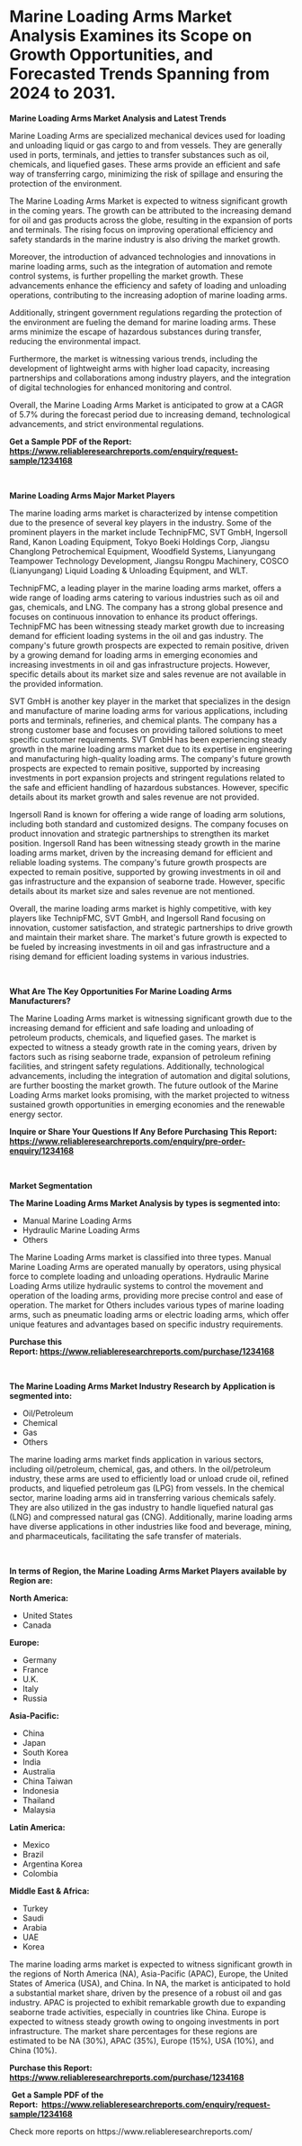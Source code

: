 <p><h1>Marine Loading Arms Market Analysis Examines its Scope on Growth Opportunities, and Forecasted Trends Spanning from 2024 to 2031.</h1></p><p><strong>Marine Loading Arms Market Analysis and Latest Trends</strong></p>
<p><p>Marine Loading Arms are specialized mechanical devices used for loading and unloading liquid or gas cargo to and from vessels. They are generally used in ports, terminals, and jetties to transfer substances such as oil, chemicals, and liquefied gases. These arms provide an efficient and safe way of transferring cargo, minimizing the risk of spillage and ensuring the protection of the environment.</p><p>The Marine Loading Arms Market is expected to witness significant growth in the coming years. The growth can be attributed to the increasing demand for oil and gas products across the globe, resulting in the expansion of ports and terminals. The rising focus on improving operational efficiency and safety standards in the marine industry is also driving the market growth.</p><p>Moreover, the introduction of advanced technologies and innovations in marine loading arms, such as the integration of automation and remote control systems, is further propelling the market growth. These advancements enhance the efficiency and safety of loading and unloading operations, contributing to the increasing adoption of marine loading arms.</p><p>Additionally, stringent government regulations regarding the protection of the environment are fueling the demand for marine loading arms. These arms minimize the escape of hazardous substances during transfer, reducing the environmental impact.</p><p>Furthermore, the market is witnessing various trends, including the development of lightweight arms with higher load capacity, increasing partnerships and collaborations among industry players, and the integration of digital technologies for enhanced monitoring and control.</p><p>Overall, the Marine Loading Arms Market is anticipated to grow at a CAGR of 5.7% during the forecast period due to increasing demand, technological advancements, and strict environmental regulations.</p></p>
<p><strong>Get a Sample PDF of the Report:&nbsp; <a href="https://www.reliableresearchreports.com/enquiry/request-sample/1234168">https://www.reliableresearchreports.com/enquiry/request-sample/1234168</a></strong></p>
<p>&nbsp;</p>
<p><strong>Marine Loading Arms Major Market Players</strong></p>
<p><p>The marine loading arms market is characterized by intense competition due to the presence of several key players in the industry. Some of the prominent players in the market include TechnipFMC, SVT GmbH, Ingersoll Rand, Kanon Loading Equipment, Tokyo Boeki Holdings Corp, Jiangsu Changlong Petrochemical Equipment, Woodfield Systems, Lianyungang Teampower Technology Development, Jiangsu Rongpu Machinery, COSCO (Lianyungang) Liquid Loading & Unloading Equipment, and WLT.</p><p>TechnipFMC, a leading player in the marine loading arms market, offers a wide range of loading arms catering to various industries such as oil and gas, chemicals, and LNG. The company has a strong global presence and focuses on continuous innovation to enhance its product offerings. TechnipFMC has been witnessing steady market growth due to increasing demand for efficient loading systems in the oil and gas industry. The company's future growth prospects are expected to remain positive, driven by a growing demand for loading arms in emerging economies and increasing investments in oil and gas infrastructure projects. However, specific details about its market size and sales revenue are not available in the provided information.</p><p>SVT GmbH is another key player in the market that specializes in the design and manufacture of marine loading arms for various applications, including ports and terminals, refineries, and chemical plants. The company has a strong customer base and focuses on providing tailored solutions to meet specific customer requirements. SVT GmbH has been experiencing steady growth in the marine loading arms market due to its expertise in engineering and manufacturing high-quality loading arms. The company's future growth prospects are expected to remain positive, supported by increasing investments in port expansion projects and stringent regulations related to the safe and efficient handling of hazardous substances. However, specific details about its market growth and sales revenue are not provided.</p><p>Ingersoll Rand is known for offering a wide range of loading arm solutions, including both standard and customized designs. The company focuses on product innovation and strategic partnerships to strengthen its market position. Ingersoll Rand has been witnessing steady growth in the marine loading arms market, driven by the increasing demand for efficient and reliable loading systems. The company's future growth prospects are expected to remain positive, supported by growing investments in oil and gas infrastructure and the expansion of seaborne trade. However, specific details about its market size and sales revenue are not mentioned.</p><p>Overall, the marine loading arms market is highly competitive, with key players like TechnipFMC, SVT GmbH, and Ingersoll Rand focusing on innovation, customer satisfaction, and strategic partnerships to drive growth and maintain their market share. The market's future growth is expected to be fueled by increasing investments in oil and gas infrastructure and a rising demand for efficient loading systems in various industries.</p></p>
<p>&nbsp;</p>
<p><strong>What Are The Key Opportunities For Marine Loading Arms Manufacturers?</strong></p>
<p><p>The Marine Loading Arms market is witnessing significant growth due to the increasing demand for efficient and safe loading and unloading of petroleum products, chemicals, and liquefied gases. The market is expected to witness a steady growth rate in the coming years, driven by factors such as rising seaborne trade, expansion of petroleum refining facilities, and stringent safety regulations. Additionally, technological advancements, including the integration of automation and digital solutions, are further boosting the market growth. The future outlook of the Marine Loading Arms market looks promising, with the market projected to witness sustained growth opportunities in emerging economies and the renewable energy sector.</p></p>
<p><strong>Inquire or Share Your Questions If Any Before Purchasing This Report: <a href="https://www.reliableresearchreports.com/enquiry/pre-order-enquiry/1234168">https://www.reliableresearchreports.com/enquiry/pre-order-enquiry/1234168</a></strong></p>
<p>&nbsp;</p>
<p><strong>Market Segmentation</strong></p>
<p><strong>The Marine Loading Arms Market Analysis by types is segmented into:</strong></p>
<p><ul><li>Manual Marine Loading Arms</li><li>Hydraulic Marine Loading Arms</li><li>Others</li></ul></p>
<p><p>The Marine Loading Arms market is classified into three types. Manual Marine Loading Arms are operated manually by operators, using physical force to complete loading and unloading operations. Hydraulic Marine Loading Arms utilize hydraulic systems to control the movement and operation of the loading arms, providing more precise control and ease of operation. The market for Others includes various types of marine loading arms, such as pneumatic loading arms or electric loading arms, which offer unique features and advantages based on specific industry requirements.</p></p>
<p><strong>Purchase this Report:&nbsp;<a href="https://www.reliableresearchreports.com/purchase/1234168">https://www.reliableresearchreports.com/purchase/1234168</a></strong></p>
<p>&nbsp;</p>
<p><strong>The Marine Loading Arms Market Industry Research by Application is segmented into:</strong></p>
<p><ul><li>Oil/Petroleum</li><li>Chemical</li><li>Gas</li><li>Others</li></ul></p>
<p><p>The marine loading arms market finds application in various sectors, including oil/petroleum, chemical, gas, and others. In the oil/petroleum industry, these arms are used to efficiently load or unload crude oil, refined products, and liquefied petroleum gas (LPG) from vessels. In the chemical sector, marine loading arms aid in transferring various chemicals safely. They are also utilized in the gas industry to handle liquefied natural gas (LNG) and compressed natural gas (CNG). Additionally, marine loading arms have diverse applications in other industries like food and beverage, mining, and pharmaceuticals, facilitating the safe transfer of materials.</p></p>
<p>&nbsp;</p>
<p><strong>In terms of Region, the Marine Loading Arms Market Players available by Region are:</strong></p>
<p>
    <p> <strong> North America: </strong>
        <ul>
            <li>United States</li>
            <li>Canada</li>
        </ul>
        </p> 
    <p> <strong> Europe: </strong>
        <ul>
            <li>Germany</li>
            <li>France</li>
            <li>U.K.</li>
            <li>Italy</li>
            <li>Russia</li>
        </ul>
        </p> 
    <p> <strong> Asia-Pacific: </strong>
        <ul>
            <li>China</li>
            <li>Japan</li>
            <li>South Korea</li>
            <li>India</li>
            <li>Australia</li>
            <li>China Taiwan</li>
            <li>Indonesia</li>
            <li>Thailand</li>
            <li>Malaysia</li>
        </ul>
        </p> 
    <p> <strong> Latin America: </strong>
        <ul>
            <li>Mexico</li>
            <li>Brazil</li>
            <li>Argentina Korea</li>
            <li>Colombia</li>
        </ul>
        </p> 
    <p> <strong> Middle East & Africa: </strong>
        <ul>
            <li>Turkey</li>
            <li>Saudi</li>
            <li>Arabia</li>
            <li>UAE</li>
            <li>Korea</li>
        </ul>
    </p>
    </p>
<p><p>The marine loading arms market is expected to witness significant growth in the regions of North America (NA), Asia-Pacific (APAC), Europe, the United States of America (USA), and China. In NA, the market is anticipated to hold a substantial market share, driven by the presence of a robust oil and gas industry. APAC is projected to exhibit remarkable growth due to expanding seaborne trade activities, especially in countries like China. Europe is expected to witness steady growth owing to ongoing investments in port infrastructure. The market share percentages for these regions are estimated to be NA (30%), APAC (35%), Europe (15%), USA (10%), and China (10%).</p></p>
<p><strong>Purchase this Report: <a href="https://www.reliableresearchreports.com/purchase/1234168">https://www.reliableresearchreports.com/purchase/1234168</a></strong></p>
<p>&nbsp;<strong>Get a Sample PDF of the Report:&nbsp;&nbsp;<a href="https://www.reliableresearchreports.com/enquiry/request-sample/1234168">https://www.reliableresearchreports.com/enquiry/request-sample/1234168</a></strong></p>
<p><strong></strong></p>
<p>Check more reports on https://www.reliableresearchreports.com/</p>